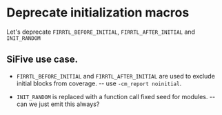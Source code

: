 # Deprecate initialization macros

Let's deprecate `FIRRTL_BEFORE_INITIAL`, `FIRRTL_AFTER_INITIAL` and `INIT_RANDOM`

## SiFive use case.
* `FIRRTL_BEFORE_INITIAL` and `FIRRTL_AFTER_INITIAL` are used to exclude initial blocks from coverage. -- use `-cm_report noinitial`.

* `INIT_RANDOM` is replaced with a function call fixed seed for modules. -- can we just emit this always? 